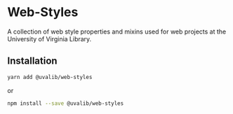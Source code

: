 # Web-Styles

A collection of web style properties and mixins used for web projects at the University of Virginia Library.

## Installation

```bash
yarn add @uvalib/web-styles
```

or

```bash
npm install --save @uvalib/web-styles
```
